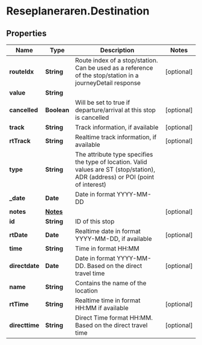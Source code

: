 # Reseplaneraren.Destination

## Properties
Name | Type | Description | Notes
------------ | ------------- | ------------- | -------------
**routeIdx** | **String** | Route index of a stop/station. Can be used as a reference of the stop/station in a journeyDetail response | [optional] 
**value** | **String** |  | 
**cancelled** | **Boolean** | Will be set to true if departure/arrival at this stop is cancelled | [optional] 
**track** | **String** | Track information, if available | [optional] 
**rtTrack** | **String** | Realtime track information, if available | [optional] 
**type** | **String** | The attribute type specifies the type of location. Valid values are ST (stop/station), ADR (address) or POI (point of interest) | 
**_date** | **Date** | Date in format YYYY-MM-DD | 
**notes** | [**Notes**](Notes.md) |  | [optional] 
**id** | **String** | ID of this stop | 
**rtDate** | **Date** | Realtime date in format YYYY-MM-DD, if available | [optional] 
**time** | **String** | Time in format HH:MM | 
**directdate** | **Date** | Date in format YYYY-MM-DD.  Based on the direct travel time | [optional] 
**name** | **String** | Contains the name of the location | 
**rtTime** | **String** | Realtime time in format HH:MM if available | [optional] 
**directtime** | **String** | Direct Time format HH:MM. Based on the direct travel time | [optional] 



